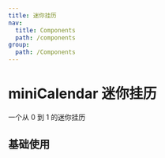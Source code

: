 ```yaml
---
title: 迷你挂历
nav:
  title: Components
  path: /components
group:
  path: /Components
---
```


# miniCalendar 迷你挂历

一个从 0 到 1 的迷你挂历

## 基础使用

<code src="./demos/index.tsx"></code>
